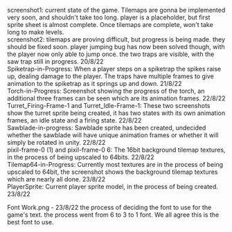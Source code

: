 screenshot1: current state of the game. Tilemaps are gonna be implemented very soon, and shouldn't take too long. player is a placeholder, but first sprite sheet is almost complete. Once tilemaps are complete, won't take long to make levels.  
screenshot2: tilemaps are proving difficult, but progress is being made. they should be fixed soon. player jumping bug has now been solved though, with the player now only able to jump once. the two traps are visible, with the saw trap still in progress. 20/8/22  
Spiketrap-in-Progress: When a player steps on a spiketrap the spikes raise up, dealing damage to the player. The traps have multiple frames to give animation to the spiketrap as it springs up and down. 21/8/22  
Torch-in-Progress: Screenshot showing the progress of the torch, an additional three frames can be seen which are its animation frames. 22/8/22  
Turret_Firing-Frame-1 and Turret_Idle-Frame-1: These two screenshots show the turret sprite being created, it has two states with its own animation frames, an idle state and a firing state. 22/8/22  
Sawblade-in-progress: Sawblade sprite has been created, undecided whether the sawblade will have unique animation frames or whether it will simply be rotated in unity. 22/8/22  
pixil-frame-0 (1) and pixil-frame-0 6: The 16bit background tilemap textures, in the process of being upscaled to 64bits. 22/8/22  
Tilemap64-in-Progress: Currently most textures are in the process of being upscaled to 64bit, the screenshot shows the background tilemap textures which are nearly all done. 23/8/22  
PlayerSprite: Current player sprite model, in the process of being created. 23/8/22  
  
Font Work.png - 23/8/22 the process of deciding the font to use for the game's text. the process went from 6 to 3 to 1 font. We all agree this is the best font to use.  